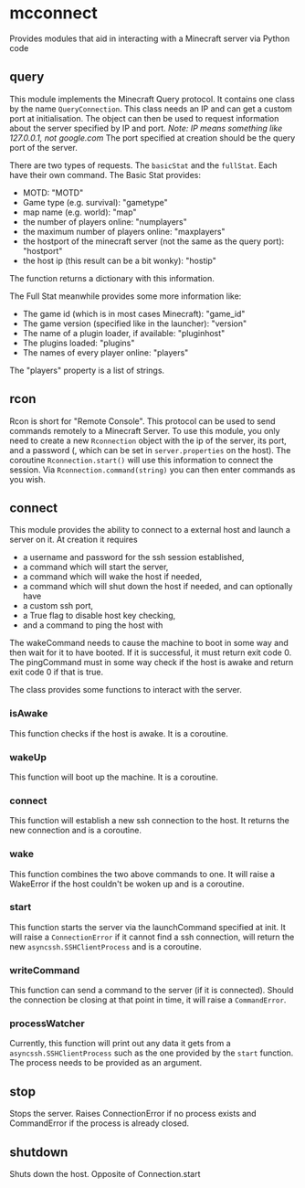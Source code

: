 # mcconnect
Provides modules that aid in interacting with a Minecraft server via Python code

## query
This module implements the Minecraft Query protocol.
It contains one class by the name `QueryConnection`.
This class needs an IP and can get a custom port at initialisation. The object can then be used to request information about the server specified by IP and port.
_Note: IP means something like 127.0.0.1, not google.com_
The port specified at creation should be the query port of the server.

There are two types of requests. The `basicStat` and the `fullStat`. Each have their own command. 
The Basic Stat provides:
  + MOTD: "MOTD"
  + Game type (e.g. survival): "gametype"
  + map name  (e.g. world): "map"
  + the number of players online: "numplayers"
  + the maximum number of players online: "maxplayers"
  + the hostport of the minecraft server (not the same as the query port): "hostport"
  + the host ip (this result can be a bit wonky): "hostip"

The function returns a dictionary with this information.

The Full Stat meanwhile provides some more information like:
  + The game id (which is in most cases Minecraft): "game_id"
  + The game version (specified like in the launcher): "version"
  + The name of a plugin loader, if available: "pluginhost"
  + The plugins loaded: "plugins"
  + The names of every player online: "players"

The "players" property is a list of strings.

## rcon
Rcon is short for "Remote Console". This protocol can be used to send commands remotely to a Minecraft Server.
To use this module, you only need to create a new `Rconnection` object with the ip of the server, its port, and a password (, which can be set in `server.properties` on the host). The coroutine `Rconnection.start()` will use this information to connect the session. Via `Rconnection.command(string)` you can then enter commands as you wish.

## connect
This module provides the ability to connect to a external host and launch a server on it.
At creation it requires 
  + a username and password for the ssh session established,
  + a command which will start the server,
  + a command which will wake the host if needed,
  + a command which will shut down the host if needed,
and can optionally have
  + a custom ssh port,
  + a True flag to disable host key checking,
  + and a command to ping the host with

The wakeCommand needs to cause the machine to boot in some way and then wait for it to have booted. If it is successful, it must return exit code 0.
The pingCommand must in some way check if the host is awake and return exit code 0 if that is true.

The class provides some functions to interact with the server.
### isAwake
This function checks if the host is awake. It is a coroutine.
### wakeUp
This function will boot up the machine. It is a coroutine.
### connect
This function will establish a new ssh connection to the host. It returns the new connection and is a coroutine.
### wake
This function combines the two above commands to one. It will raise a WakeError if the host couldn't be woken up and is a coroutine.
### start
This function starts the server via the launchCommand specified at init. It will raise a `ConnectionError` if it cannot find a ssh connection, will return the new `asyncssh.SSHClientProcess` and is a coroutine.
### writeCommand
This function can send a command to the server (if it is connected). Should the connection be closing at that point in time, it will raise a `CommandError`.
### processWatcher
Currently, this function will print out any data it gets from a `asyncssh.SSHClientProcess` such as the one provided by the `start` function.
The process needs to be provided as an argument.
## stop
Stops the server. Raises ConnectionError if no process exists and CommandError if the process is already closed.
## shutdown
Shuts down the host. Opposite of Connection.start
